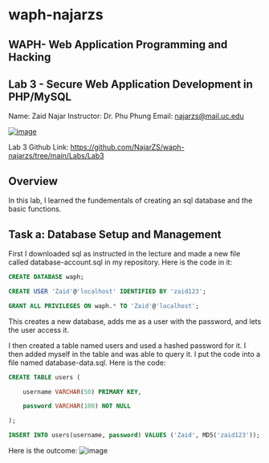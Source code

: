 # waph-najarzs 
## WAPH- Web Application Programming and Hacking 
## Lab 3 - Secure Web Application Development in PHP/MySQL
Name: Zaid Najar 
Instructor: Dr. Phu Phung
Email: najarzs@mail.uc.edu

[![image](https://github.com/NajarZS/waph-najarzs/assets/169232307/7efdc406-f5ce-4fbb-80fc-cfe00133c98c)](https://private-user-images.githubusercontent.com/169232307/332916820-7efdc406-f5ce-4fbb-80fc-cfe00133c98c.png?jwt=eyJhbGciOiJIUzI1NiIsInR5cCI6IkpXVCJ9.eyJpc3MiOiJnaXRodWIuY29tIiwiYXVkIjoicmF3LmdpdGh1YnVzZXJjb250ZW50LmNvbSIsImtleSI6ImtleTUiLCJleHAiOjE3MTY0MTUxMjMsIm5iZiI6MTcxNjQxNDgyMywicGF0aCI6Ii8xNjkyMzIzMDcvMzMyOTE2ODIwLTdlZmRjNDA2LWY1Y2UtNGZiYi04MGZjLWNmZTAwMTMzYzk4Yy5wbmc_WC1BbXotQWxnb3JpdGhtPUFXUzQtSE1BQy1TSEEyNTYmWC1BbXotQ3JlZGVudGlhbD1BS0lBVkNPRFlMU0E1M1BRSzRaQSUyRjIwMjQwNTIyJTJGdXMtZWFzdC0xJTJGczMlMkZhd3M0X3JlcXVlc3QmWC1BbXotRGF0ZT0yMDI0MDUyMlQyMTUzNDNaJlgtQW16LUV4cGlyZXM9MzAwJlgtQW16LVNpZ25hdHVyZT04MTIxYTU4YzUwYjYyYzAwNmMxNjcyZTg3MTFlNTdhZWU5ZWZiMWZiY2YwNmI3M2UzYTJiNjkxMTdkZTcyM2M1JlgtQW16LVNpZ25lZEhlYWRlcnM9aG9zdCZhY3Rvcl9pZD0wJmtleV9pZD0wJnJlcG9faWQ9MCJ9.KkBr_xzTTFJNVcUA1LYnh_42ldA2tX1KxMRDfHYd_Qs)

Lab 3 Github Link: https://github.com/NajarZS/waph-najarzs/tree/main/Labs/Lab3

## Overview

In this lab, I learned the fundementals of creating an sql database and the basic functions. 

## Task a: Database Setup and Management

First I downloaded sql as instructed in the lecture and made a new file called database-account.sql in my repository. Here is the code in it: 

``` sql
CREATE DATABASE waph;

CREATE USER 'Zaid'@'localhost' IDENTIFIED BY 'zaid123';

GRANT ALL PRIVILEGES ON waph.* TO 'Zaid'@'localhost';
```
This creates a new database, adds me as a user with the password, and lets the user access it. 

I then created a table named users and used a hashed password for it. I then added myself in the table and was able to query it. I put the code into a file named database-data.sql.
Here is the code: 

``` sql
CREATE TABLE users (

    username VARCHAR(50) PRIMARY KEY,

    password VARCHAR(100) NOT NULL

);

INSERT INTO users(username, password) VALUES ('Zaid', MD5('zaid123'));
```
Here is the outcome: 
![image](https://github.com/NajarZS/waph-najarzs/assets/169232307/d1e9b423-ea00-4eb1-8845-7b7c4734670a)


